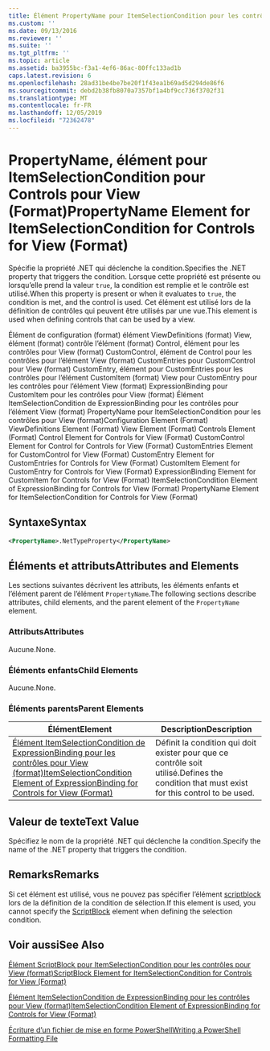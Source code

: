 ```yaml
---
title: Élément PropertyName pour ItemSelectionCondition pour les contrôles pour View (format) | Microsoft Docs
ms.custom: ''
ms.date: 09/13/2016
ms.reviewer: ''
ms.suite: ''
ms.tgt_pltfrm: ''
ms.topic: article
ms.assetid: ba3955bc-f3a1-4ef6-86ac-80ffc133ad1b
caps.latest.revision: 6
ms.openlocfilehash: 28ad31be4be7be20f1f43ea1b69ad5d294de86f6
ms.sourcegitcommit: debd2b38fb8070a7357bf1a4bf9cc736f3702f31
ms.translationtype: MT
ms.contentlocale: fr-FR
ms.lasthandoff: 12/05/2019
ms.locfileid: "72362478"
---
```

# <a name="propertyname-element-for-itemselectioncondition-for-controls-for-view-format"></a><span data-ttu-id="532db-102">PropertyName, élément pour ItemSelectionCondition pour Controls pour View (Format)</span><span class="sxs-lookup"><span data-stu-id="532db-102">PropertyName Element for ItemSelectionCondition for Controls for View (Format)</span></span>

<span data-ttu-id="532db-103">Spécifie la propriété .NET qui déclenche la condition.</span><span class="sxs-lookup"><span data-stu-id="532db-103">Specifies the .NET property that triggers the condition.</span></span> <span data-ttu-id="532db-104">Lorsque cette propriété est présente ou lorsqu’elle prend la valeur `true`, la condition est remplie et le contrôle est utilisé.</span><span class="sxs-lookup"><span data-stu-id="532db-104">When this property is present or when it evaluates to `true`, the condition is met, and the control is used.</span></span> <span data-ttu-id="532db-105">Cet élément est utilisé lors de la définition de contrôles qui peuvent être utilisés par une vue.</span><span class="sxs-lookup"><span data-stu-id="532db-105">This element is used when defining controls that can be used by a view.</span></span>

<span data-ttu-id="532db-106">Élément de configuration (format) élément ViewDefinitions (format) View, élément (format) contrôle l’élément (format) Control, élément pour les contrôles pour View (format) CustomControl, élément de Control pour les contrôles pour l’élément View (format) CustomEntries pour CustomControl pour View (format) CustomEntry, élément pour CustomEntries pour les contrôles pour l’élément CustomItem (format) View pour CustomEntry pour les contrôles pour l’élément View (format) ExpressionBinding pour CustomItem pour les contrôles pour View (format) Élément ItemSelectionCondition de ExpressionBinding pour les contrôles pour l’élément View (format) PropertyName pour ItemSelectionCondition pour les contrôles pour View (format)</span><span class="sxs-lookup"><span data-stu-id="532db-106">Configuration Element (Format) ViewDefinitions Element (Format) View Element (Format) Controls Element (Format) Control Element for Controls for View (Format) CustomControl Element for Control for Controls for View (Format) CustomEntries Element for CustomControl for View (Format) CustomEntry Element for CustomEntries for Controls for View (Format) CustomItem Element for CustomEntry for Controls for View (Format) ExpressionBinding Element for CustomItem for Controls for View (Format) ItemSelectionCondition Element of ExpressionBinding for Controls for View (Format) PropertyName Element for ItemSelectionCondition for Controls for View (Format)</span></span>

## <a name="syntax"></a><span data-ttu-id="532db-107">Syntaxe</span><span class="sxs-lookup"><span data-stu-id="532db-107">Syntax</span></span>

```xml
<PropertyName>.NetTypeProperty</PropertyName>
```

## <a name="attributes-and-elements"></a><span data-ttu-id="532db-108">Éléments et attributs</span><span class="sxs-lookup"><span data-stu-id="532db-108">Attributes and Elements</span></span>

<span data-ttu-id="532db-109">Les sections suivantes décrivent les attributs, les éléments enfants et l’élément parent de l’élément `PropertyName`.</span><span class="sxs-lookup"><span data-stu-id="532db-109">The following sections describe attributes, child elements, and the parent element of the `PropertyName` element.</span></span>

### <a name="attributes"></a><span data-ttu-id="532db-110">Attributs</span><span class="sxs-lookup"><span data-stu-id="532db-110">Attributes</span></span>

<span data-ttu-id="532db-111">Aucune.</span><span class="sxs-lookup"><span data-stu-id="532db-111">None.</span></span>

### <a name="child-elements"></a><span data-ttu-id="532db-112">Éléments enfants</span><span class="sxs-lookup"><span data-stu-id="532db-112">Child Elements</span></span>

<span data-ttu-id="532db-113">Aucune.</span><span class="sxs-lookup"><span data-stu-id="532db-113">None.</span></span>

### <a name="parent-elements"></a><span data-ttu-id="532db-114">Éléments parents</span><span class="sxs-lookup"><span data-stu-id="532db-114">Parent Elements</span></span>

|<span data-ttu-id="532db-115">Élément</span><span class="sxs-lookup"><span data-stu-id="532db-115">Element</span></span>|<span data-ttu-id="532db-116">Description</span><span class="sxs-lookup"><span data-stu-id="532db-116">Description</span></span>|
|-------------|-----------------|
|[<span data-ttu-id="532db-117">Élément ItemSelectionCondition de ExpressionBinding pour les contrôles pour View (format)</span><span class="sxs-lookup"><span data-stu-id="532db-117">ItemSelectionCondition Element of ExpressionBinding for Controls for View (Format)</span></span>](./itemselectioncondition-element-for-expressionbinding-for-controls-for-view-format.md)|<span data-ttu-id="532db-118">Définit la condition qui doit exister pour que ce contrôle soit utilisé.</span><span class="sxs-lookup"><span data-stu-id="532db-118">Defines the condition that must exist for this control to be used.</span></span>|

## <a name="text-value"></a><span data-ttu-id="532db-119">Valeur de texte</span><span class="sxs-lookup"><span data-stu-id="532db-119">Text Value</span></span>

<span data-ttu-id="532db-120">Spécifiez le nom de la propriété .NET qui déclenche la condition.</span><span class="sxs-lookup"><span data-stu-id="532db-120">Specify the name of the .NET property that triggers the condition.</span></span>

## <a name="remarks"></a><span data-ttu-id="532db-121">Remarks</span><span class="sxs-lookup"><span data-stu-id="532db-121">Remarks</span></span>

<span data-ttu-id="532db-122">Si cet élément est utilisé, vous ne pouvez pas spécifier l’élément [scriptblock](./scriptblock-element-for-itemselectioncondition-for-controls-for-view-format.md) lors de la définition de la condition de sélection.</span><span class="sxs-lookup"><span data-stu-id="532db-122">If this element is used, you cannot specify the [ScriptBlock](./scriptblock-element-for-itemselectioncondition-for-controls-for-view-format.md) element when defining the selection condition.</span></span>

## <a name="see-also"></a><span data-ttu-id="532db-123">Voir aussi</span><span class="sxs-lookup"><span data-stu-id="532db-123">See Also</span></span>

[<span data-ttu-id="532db-124">Élément ScriptBlock pour ItemSelectionCondition pour les contrôles pour View (format)</span><span class="sxs-lookup"><span data-stu-id="532db-124">ScriptBlock Element for ItemSelectionCondition for Controls for View (Format)</span></span>](./scriptblock-element-for-itemselectioncondition-for-controls-for-view-format.md)

[<span data-ttu-id="532db-125">Élément ItemSelectionCondition de ExpressionBinding pour les contrôles pour View (format)</span><span class="sxs-lookup"><span data-stu-id="532db-125">ItemSelectionCondition Element of ExpressionBinding for Controls for View (Format)</span></span>](./itemselectioncondition-element-for-expressionbinding-for-controls-for-view-format.md)

[<span data-ttu-id="532db-126">Écriture d’un fichier de mise en forme PowerShell</span><span class="sxs-lookup"><span data-stu-id="532db-126">Writing a PowerShell Formatting File</span></span>](./writing-a-powershell-formatting-file.md)
